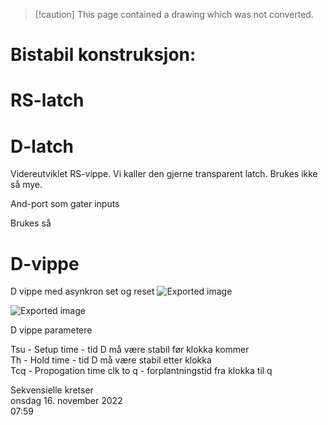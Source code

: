 > [!caution] This page contained a drawing which was not converted.   

# Bistabil konstruksjon:

# RS-latch

# D-latch

Videreutviklet RS-vippe. Vi kaller den gjerne transparent latch. Brukes ikke så mye.

And-port som gater inputs

Brukes så

# D-vippe

D vippe med asynkron set og reset
 ![Exported image](Exported%20image%2020240415112137-0.octet-stream)

![Exported image](Exported%20image%2020240415112137-1.octet-stream)

D vippe parametere

Tsu - Setup time - tid D må være stabil før klokka kommer  
Th - Hold time - tid D må være stabil etter klokka  
Tcq - Propogation time clk to q - forplantningstid fra klokka til q
 
Sekvensielle kretser  
onsdag 16. november 2022  
07:59